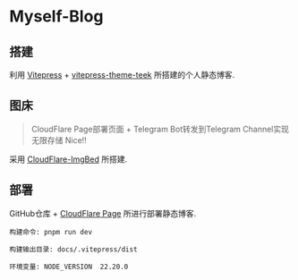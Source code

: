 # Myself-Blog

## 搭建
利用 [Vitepress](https://github.com/vuejs/vitepress) + [vitepress-theme-teek](https://github.com/Kele-Bingtang/vitepress-theme-teek) 所搭建的个人静态博客.

## 图床
> CloudFlare Page部署页面 + Telegram Bot转发到Telegram Channel实现无限存储 Nice!!

采用 [CloudFlare-ImgBed](https://github.com/MarSeventh/CloudFlare-ImgBed) 所搭建.

## 部署
GitHub仓库 + [CloudFlare Page](https://dash.cloudflare.com/) 所进行部署静态博客.

```
构建命令: pnpm run dev
```

```
构建输出目录: docs/.vitepress/dist
```

```
环境变量: NODE_VERSION  22.20.0
```


